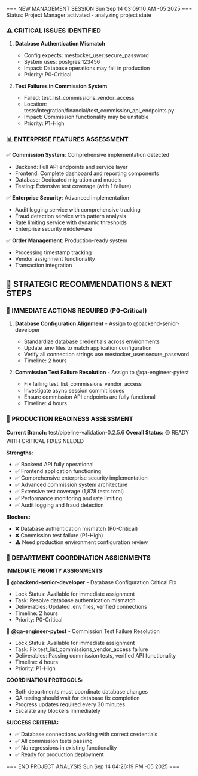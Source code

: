 === NEW MANAGEMENT SESSION Sun Sep 14 03:09:10 AM -05 2025 ===
Status: Project Manager activated - analyzing project state
### ⚠️ CRITICAL ISSUES IDENTIFIED
1. **Database Authentication Mismatch**
   - Config expects: mestocker_user:secure_password
   - System uses: postgres:123456
   - Impact: Database operations may fail in production
   - Priority: P0-Critical

2. **Test Failures in Commission System**
   - Failed: test_list_commissions_vendor_access
   - Location: tests/integration/financial/test_commission_api_endpoints.py
   - Impact: Commission functionality may be unstable
   - Priority: P1-High

### 📊 ENTERPRISE FEATURES ASSESSMENT
✅ **Commission System**: Comprehensive implementation detected
   - Backend: Full API endpoints and service layer
   - Frontend: Complete dashboard and reporting components
   - Database: Dedicated migration and models
   - Testing: Extensive test coverage (with 1 failure)

✅ **Enterprise Security**: Advanced implementation
   - Audit logging service with comprehensive tracking
   - Fraud detection service with pattern analysis
   - Rate limiting service with dynamic thresholds
   - Enterprise security middleware

✅ **Order Management**: Production-ready system
   - Processing timestamp tracking
   - Vendor assignment functionality
   - Transaction integration

## 🎯 STRATEGIC RECOMMENDATIONS & NEXT STEPS

### 🔧 IMMEDIATE ACTIONS REQUIRED (P0-Critical)
1. **Database Configuration Alignment** - Assign to @backend-senior-developer
   - Standardize database credentials across environments
   - Update .env files to match application configuration
   - Verify all connection strings use mestocker_user:secure_password
   - Timeline: 2 hours

2. **Commission Test Failure Resolution** - Assign to @qa-engineer-pytest
   - Fix failing test_list_commissions_vendor_access
   - Investigate async session commit issues
   - Ensure commission API endpoints are fully functional
   - Timeline: 4 hours

### 🚀 PRODUCTION READINESS ASSESSMENT
**Current Branch:** test/pipeline-validation-0.2.5.6
**Overall Status:** 🟡 READY WITH CRITICAL FIXES NEEDED

**Strengths:**
- ✅ Backend API fully operational
- ✅ Frontend application functioning
- ✅ Comprehensive enterprise security implementation
- ✅ Advanced commission system architecture
- ✅ Extensive test coverage (1,878 tests total)
- ✅ Performance monitoring and rate limiting
- ✅ Audit logging and fraud detection

**Blockers:**
- ❌ Database authentication mismatch (P0-Critical)
- ❌ Commission test failure (P1-High)
- ⚠️ Need production environment configuration review

### 📧 DEPARTMENT COORDINATION ASSIGNMENTS

**IMMEDIATE PRIORITY ASSIGNMENTS:**

🔧 **@backend-senior-developer** - Database Configuration Critical Fix
- Lock Status: Available for immediate assignment
- Task: Resolve database authentication mismatch
- Deliverables: Updated .env files, verified connections
- Timeline: 2 hours
- Priority: P0-Critical

🧪 **@qa-engineer-pytest** - Commission Test Failure Resolution
- Lock Status: Available for immediate assignment
- Task: Fix test_list_commissions_vendor_access failure
- Deliverables: Passing commission tests, verified API functionality
- Timeline: 4 hours
- Priority: P1-High

**COORDINATION PROTOCOLS:**
- Both departments must coordinate database changes
- QA testing should wait for database fix completion
- Progress updates required every 30 minutes
- Escalate any blockers immediately

**SUCCESS CRITERIA:**
- ✅ Database connections working with correct credentials
- ✅ All commission tests passing
- ✅ No regressions in existing functionality
- ✅ Ready for production deployment

=== END PROJECT ANALYSIS Sun Sep 14 04:26:19 PM -05 2025 ===
